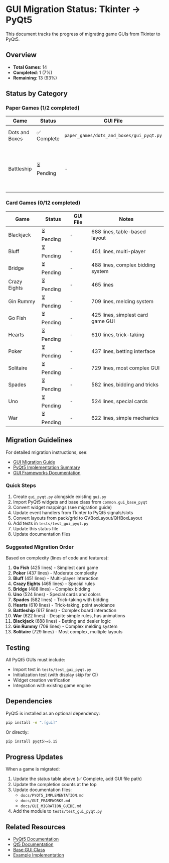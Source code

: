 # GUI Migration Status: Tkinter → PyQt5

This document tracks the progress of migrating game GUIs from Tkinter to PyQt5.

## Overview

- **Total Games**: 14
- **Completed**: 1 (7%)
- **Remaining**: 13 (93%)

## Status by Category

### Paper Games (1/2 completed)

| Game           | Status      | GUI File                                 | Notes                                           |
| -------------- | ----------- | ---------------------------------------- | ----------------------------------------------- |
| Dots and Boxes | ✅ Complete | `paper_games/dots_and_boxes/gui_pyqt.py` | Proof of concept migration                      |
| Battleship     | ⏳ Pending  | -                                        | Complex board with drag-and-drop ship placement |

### Card Games (0/12 completed)

| Game         | Status     | GUI File | Notes                             |
| ------------ | ---------- | -------- | --------------------------------- |
| Blackjack    | ⏳ Pending | -        | 688 lines, table-based layout     |
| Bluff        | ⏳ Pending | -        | 451 lines, multi-player           |
| Bridge       | ⏳ Pending | -        | 488 lines, complex bidding system |
| Crazy Eights | ⏳ Pending | -        | 465 lines                         |
| Gin Rummy    | ⏳ Pending | -        | 709 lines, melding system         |
| Go Fish      | ⏳ Pending | -        | 425 lines, simplest card game GUI |
| Hearts       | ⏳ Pending | -        | 610 lines, trick-taking           |
| Poker        | ⏳ Pending | -        | 437 lines, betting interface      |
| Solitaire    | ⏳ Pending | -        | 729 lines, most complex GUI       |
| Spades       | ⏳ Pending | -        | 582 lines, bidding and tricks     |
| Uno          | ⏳ Pending | -        | 524 lines, special cards          |
| War          | ⏳ Pending | -        | 622 lines, simple mechanics       |

## Migration Guidelines

For detailed migration instructions, see:

- [GUI Migration Guide](docs/GUI_MIGRATION_GUIDE.md)
- [PyQt5 Implementation Summary](docs/PYQT5_IMPLEMENTATION.md)
- [GUI Frameworks Documentation](docs/GUI_FRAMEWORKS.md)

### Quick Steps

1. Create `gui_pyqt.py` alongside existing `gui.py`
2. Import PyQt5 widgets and base class from `common.gui_base_pyqt`
3. Convert widget mappings (see migration guide)
4. Update event handlers from Tkinter to PyQt5 signals/slots
5. Convert layouts from pack/grid to QVBoxLayout/QHBoxLayout
6. Add tests in `tests/test_gui_pyqt.py`
7. Update this status file
8. Update documentation files

### Suggested Migration Order

Based on complexity (lines of code and features):

1. **Go Fish** (425 lines) - Simplest card game
2. **Poker** (437 lines) - Moderate complexity
3. **Bluff** (451 lines) - Multi-player interaction
4. **Crazy Eights** (465 lines) - Special rules
5. **Bridge** (488 lines) - Complex bidding
6. **Uno** (524 lines) - Special cards and colors
7. **Spades** (582 lines) - Trick-taking with bidding
8. **Hearts** (610 lines) - Trick-taking, point avoidance
9. **Battleship** (617 lines) - Complex board interaction
10. **War** (622 lines) - Despite simple rules, has animations
11. **Blackjack** (688 lines) - Betting and dealer logic
12. **Gin Rummy** (709 lines) - Complex melding system
13. **Solitaire** (729 lines) - Most complex, multiple layouts

## Testing

All PyQt5 GUIs must include:

- Import test in `tests/test_gui_pyqt.py`
- Initialization test (with display skip for CI)
- Widget creation verification
- Integration with existing game engine

## Dependencies

PyQt5 is installed as an optional dependency:

```bash
pip install -e ".[gui]"
```

Or directly:

```bash
pip install pyqt5>=5.15
```

## Progress Updates

When a game is migrated:

1. Update the status table above (✅ Complete, add GUI file path)
2. Update the completion counts at the top
3. Update documentation files:
   - `docs/PYQT5_IMPLEMENTATION.md`
   - `docs/GUI_FRAMEWORKS.md`
   - `docs/GUI_MIGRATION_GUIDE.md`
4. Add the module to `tests/test_gui_pyqt.py`

## Related Resources

- [PyQt5 Documentation](https://www.riverbankcomputing.com/static/Docs/PyQt5/)
- [Qt5 Documentation](https://doc.qt.io/qt-5/)
- [Base GUI Class](common/gui_base_pyqt.py)
- [Example Implementation](paper_games/dots_and_boxes/gui_pyqt.py)
